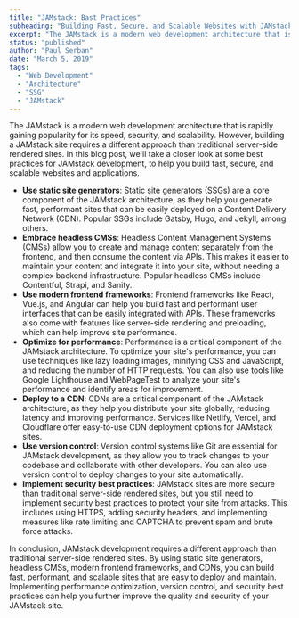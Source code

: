 ```yaml
---
title: "JAMstack: Bast Practices"
subheading: "Building Fast, Secure, and Scalable Websites with JAMstack Development"
excerpt: "The JAMstack is a modern web development architecture that is rapidly gaining popularity for its speed, security, and scalability. However, building a JAMstack site requires a different approach than traditional server-side rendered sites. In this blog post, we'll take a closer look at some best practices for JAMstack development, to help you build fast, secure, and scalable websites and applications."
status: "published"
author: "Paul Serban"
date: "March 5, 2019"
tags:
  - "Web Development"
  - "Architecture"
  - "SSG"
  - "JAMstack"
---
```


The JAMstack is a modern web development architecture that is rapidly gaining popularity for its speed, security, and scalability. However, building a JAMstack site requires a different approach than traditional server-side rendered sites. In this blog post, we'll take a closer look at some best practices for JAMstack development, to help you build fast, secure, and scalable websites and applications.

- **Use static site generators**: Static site generators (SSGs) are a core component of the JAMstack architecture, as they help you generate fast, performant sites that can be easily deployed on a Content Delivery Network (CDN). Popular SSGs include Gatsby, Hugo, and Jekyll, among others.
- **Embrace headless CMSs**: Headless Content Management Systems (CMSs) allow you to create and manage content separately from the frontend, and then consume the content via APIs. This makes it easier to maintain your content and integrate it into your site, without needing a complex backend infrastructure. Popular headless CMSs include Contentful, Strapi, and Sanity.
- **Use modern frontend frameworks**: Frontend frameworks like React, Vue.js, and Angular can help you build fast and performant user interfaces that can be easily integrated with APIs. These frameworks also come with features like server-side rendering and preloading, which can help improve site performance.
- **Optimize for performance**: Performance is a critical component of the JAMstack architecture. To optimize your site's performance, you can use techniques like lazy loading images, minifying CSS and JavaScript, and reducing the number of HTTP requests. You can also use tools like Google Lighthouse and WebPageTest to analyze your site's performance and identify areas for improvement.
- **Deploy to a CDN**: CDNs are a critical component of the JAMstack architecture, as they help you distribute your site globally, reducing latency and improving performance. Services like Netlify, Vercel, and Cloudflare offer easy-to-use CDN deployment options for JAMstack sites.
- **Use version control**: Version control systems like Git are essential for JAMstack development, as they allow you to track changes to your codebase and collaborate with other developers. You can also use version control to deploy changes to your site automatically.
- **Implement security best practices**: JAMstack sites are more secure than traditional server-side rendered sites, but you still need to implement security best practices to protect your site from attacks. This includes using HTTPS, adding security headers, and implementing measures like rate limiting and CAPTCHA to prevent spam and brute force attacks.

In conclusion, JAMstack development requires a different approach than traditional server-side rendered sites. By using static site generators, headless CMSs, modern frontend frameworks, and CDNs, you can build fast, performant, and scalable sites that are easy to deploy and maintain. Implementing performance optimization, version control, and security best practices can help you further improve the quality and security of your JAMstack site.